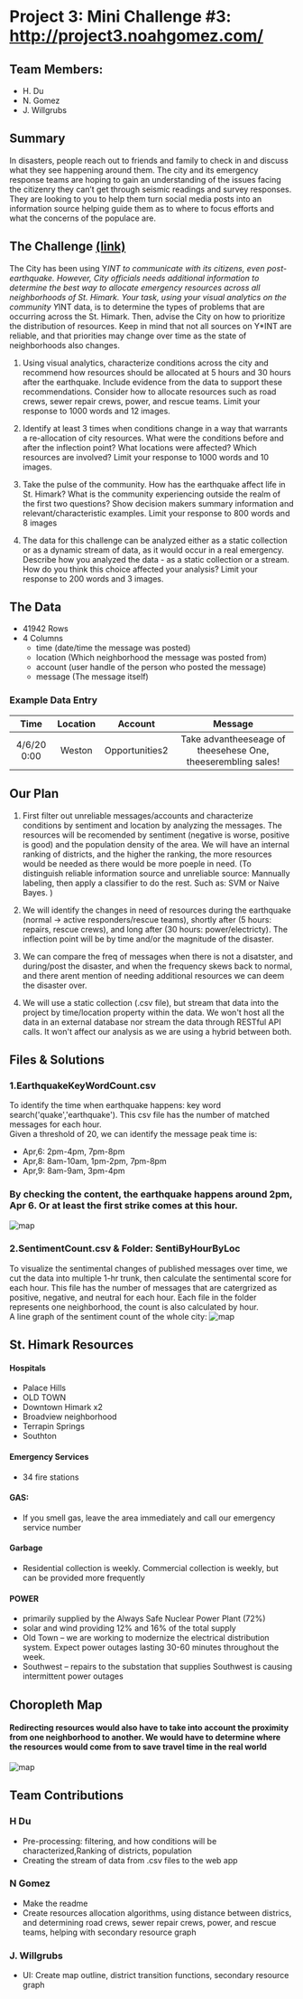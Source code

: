 # Project 3: Mini Challenge #3: http://project3.noahgomez.com/

## Team Members:
- H. Du
- N. Gomez
- J. Willgrubs



## Summary 
In disasters, people reach out to friends and family to check in and discuss what they see happening around them. The city and its emergency response teams are hoping to gain an understanding of the issues facing the citizenry they can’t get through seismic readings and survey responses. They are looking to you to help them turn social media posts into an information source helping guide them as to where to focus efforts and what the concerns of the populace are.

## The Challenge [(link)](https://vast-challenge.github.io/2019/MC3.html)
The City has been using Y*INT to communicate with its citizens, even post-earthquake. However, City officials needs additional information to determine the best way to allocate emergency resources across all neighborhoods of St. Himark. Your task, using your visual analytics on the community Y*INT data, is to determine the types of problems that are occurring across the St. Himark. Then, advise the City on how to prioritize the distribution of resources. Keep in mind that not all sources on Y*INT are reliable, and that priorities may change over time as the state of neighborhoods also changes.

1. Using visual analytics, characterize conditions across the city and recommend how resources should be allocated at 5 hours and 30 hours after the earthquake. Include evidence from the data to support these recommendations. Consider how to allocate resources such as road crews, sewer repair crews, power, and rescue teams. Limit your response to 1000 words and 12 images.

2. Identify at least 3 times when conditions change in a way that warrants a re-allocation of city resources. What were the conditions before and after the inflection point? What locations were affected? Which resources are involved? Limit your response to 1000 words and 10 images.

3. Take the pulse of the community. How has the earthquake affect life in St. Himark? What is the community experiencing outside the realm of the first two questions? Show decision makers summary information and relevant/characteristic examples. Limit your response to 800 words and 8 images

4. The data for this challenge can be analyzed either as a static collection or as a dynamic stream of data, as it would occur in a real emergency. Describe how you analyzed the data - as a static collection or a stream. How do you think this choice affected your analysis? Limit your response to 200 words and 3 images.

## The Data
  - 41942 Rows
  - 4 Columns
    - time (date/time the message was posted)
    - location (Which neighborhood the message was posted from)
    - account (user handle of the person who posted the message)
    - message (The message itself)
    
### Example Data Entry
  
| Time  | Location           |Account  | Message |
|:-------------:|:-------------:|:-------------:|:-------------:|
| 4/6/20 0:00      | Weston |Opportunities2 | Take advantheeseage of theesehese One, theeserembling sales!|


## Our Plan  
1. First filter out unreliable messages/accounts and characterize conditions by sentiment and location by analyzing the messages. The resources will be recomended by sentiment (negative is worse, positive is good) and the population density of the area. We will have an internal ranking of districts, and the higher the ranking, the more resources would be needed as there would be more poeple in need. (To distinguish reliable information source and unreliable source: Mannually labeling, then apply a classifier to do the rest. Such as: SVM or Naive Bayes. )

2. We will identify the changes in need of resources during the earthquake (normal -> active responders/rescue teams), shortly after (5 hours: repairs, rescue crews), and long after (30 hours: power/electricty). The inflection point will be by time and/or the magnitude of the disaster.

3. We can compare the freq of messages when there is not a disatster, and during/post the disaster, and when the frequency skews back to normal, and there arent mention of needing additional resources we can deem the disaster over.

4. We will use a static collection (.csv file), but stream that data into the project by time/location property within the data. We won't host all the data in an external database nor stream the data through RESTful API calls. It won't affect our analysis as we are using a hybrid between both.

## Files & Solutions  
### 1.EarthquakeKeyWordCount.csv  
To identify the time when earthquake happens: key word search('quake','earthquake'). This csv file has the number of matched messages for each hour.    
Given a threshold of 20, we can identify the message peak time is:  
- Apr,6: 2pm-4pm, 7pm-8pm  
- Apr,8: 8am-10am, 1pm-2pm, 7pm-8pm    
- Apr,9: 8am-9am, 3pm-4pm  
### By checking the content, the earthquake happens around 2pm, Apr 6. Or at least the first strike comes at this hour.   
![map](https://github.com/HXDU/Project-3-Mini-Challenge-3/blob/master/pics/earthquake_by_mesg_num.png)  

### 2.SentimentCount.csv & Folder: SentiByHourByLoc  
To visualize the sentimental changes of published messages over time, we cut the data into multiple 1-hr trunk, then calculate the sentimental score for each hour. This file has the number of messages that are catergrized as positive, negative, and neutral for each hour. Each file in the folder represents one neighborhood, the count is also calculated by hour.  
A line graph of the sentiment count of the whole city:
![map](https://github.com/HXDU/Project-3-Mini-Challenge-3/blob/master/pics/SentimentCount.png)

## St. Himark Resources
#### Hospitals
- Palace Hills 
- OLD TOWN
- Downtown Himark x2
- Broadview neighborhood 
- Terrapin Springs 
- Southton
#### Emergency Services
- 34 fire stations 
#### GAS:
- If you smell gas, leave the area immediately and call our emergency service number
#### Garbage
- Residential collection is weekly. Commercial collection is weekly, but can be provided more frequently
#### POWER
- primarily supplied by the Always Safe Nuclear Power Plant (72%)
- solar and wind providing 12% and 16% of the total supply
- Old Town – we are working to modernize the electrical distribution system. Expect power outages lasting 30-60 minutes throughout the week. 
- Southwest – repairs to the substation that supplies Southwest is causing intermittent power outages

## Choropleth Map
#### Redirecting resources would also have to take into account the proximity from one neighborhood to another. We would have to determine where the resources would come from to save travel time in the real world
![map](https://github.com/HXDU/Project-3-Mini-Challenge-3/blob/master/pics/map_names.png)

## Team Contributions
### H Du
- Pre-processing: filtering, and how conditions will be characterized,Ranking of districts, population
- Creating the stream of data from .csv files to the web app
### N Gomez 
- Make the readme
- Create resources allocation algorithms, using distance between districs, and determining road crews, sewer repair crews, power, and rescue teams, helping with secondary resource graph
### J. Willgrubs
- UI: Create map outline, district transition functions, secondary resource graph


